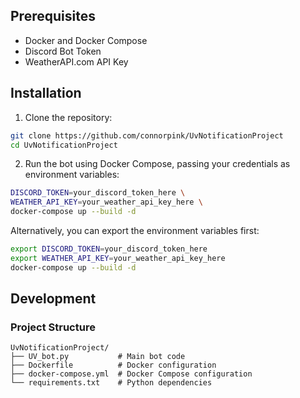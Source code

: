 ## Prerequisites

- Docker and Docker Compose
- Discord Bot Token
- WeatherAPI.com API Key

## Installation

1. Clone the repository:
```bash
git clone https://github.com/connorpink/UvNotificationProject
cd UvNotificationProject
```

2. Run the bot using Docker Compose, passing your credentials as environment variables:
```bash
DISCORD_TOKEN=your_discord_token_here \
WEATHER_API_KEY=your_weather_api_key_here \
docker-compose up --build -d
```

Alternatively, you can export the environment variables first:
```bash
export DISCORD_TOKEN=your_discord_token_here
export WEATHER_API_KEY=your_weather_api_key_here
docker-compose up --build -d
```

## Development

### Project Structure
```
UvNotificationProject/
├── UV_bot.py           # Main bot code
├── Dockerfile          # Docker configuration
├── docker-compose.yml  # Docker Compose configuration
└── requirements.txt    # Python dependencies
```